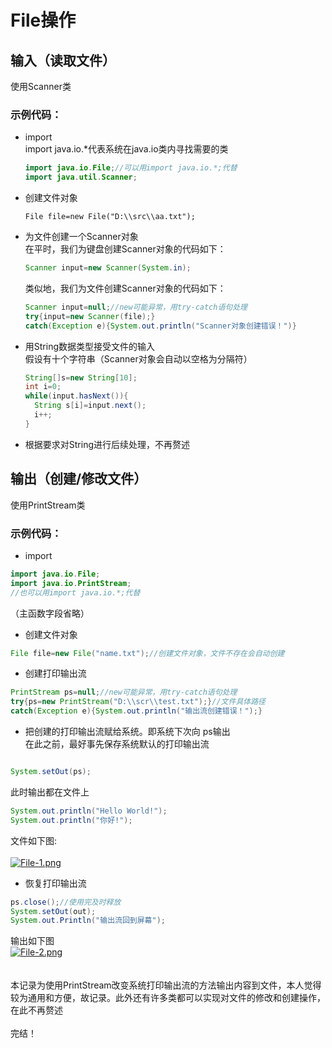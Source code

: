 # File操作
## 输入（读取文件）
使用Scanner类
  ### 示例代码：
  * import\
    import java.io.*代表系统在java.io类内寻找需要的类
    ```java
    import java.io.File;//可以用import java.io.*;代替
    import java.util.Scanner;
    ```
* 创建文件对象
  ```
  File file=new File("D:\\src\\aa.txt");
  ```
* 为文件创建一个Scanner对象\
  在平时，我们为键盘创建Scanner对象的代码如下：
  ```java
  Scanner input=new Scanner(System.in);
  ```
  类似地，我们为文件创建Scanner对象的代码如下：
  ```java
  Scanner input=null;//new可能异常，用try-catch语句处理
  try{input=new Scanner(file);}
  catch(Exception e){System.out.println("Scanner对象创建错误！")}
  ```
* 用String数据类型接受文件的输入\
  假设有十个字符串（Scanner对象会自动以空格为分隔符）
  ```java
  String[]s=new String[10];
  int i=0;
  while(input.hasNext()){
    String s[i]=input.next();
    i++;
  }
  ```
* 根据要求对String进行后续处理，不再赘述
## 输出（创建/修改文件）
使用PrintStream类
### 示例代码：
* import 
```java
import java.io.File;
import java.io.PrintStream;
//也可以用import java.io.*;代替
```
（主函数字段省略）

* 创建文件对象
```java
File file=new File("name.txt");//创建文件对象，文件不存在会自动创建
```
* 创建打印输出流
```java
PrintStream ps=null;//new可能异常，用try-catch语句处理
try{ps=new PrintStream("D:\\scr\\test.txt");}//文件具体路径
catch(Exception e){System.out.println("输出流创建错误！");}
```
* 把创建的打印输出流赋给系统。即系统下次向 ps输出\
在此之前，最好事先保存系统默认的打印输出流
```java

System.setOut(ps);
```
此时输出都在文件上
```java
System.out.println("Hello World!");
System.out.println("你好!");
```
  文件如下图:\
\
[![File-1.png](https://i.postimg.cc/FHrxwPYh/File-1.png)](https://postimg.cc/MvLRQm0L)
* 恢复打印输出流
```java
ps.close();//使用完及时释放
System.setOut(out);
System.out.Println("输出流回到屏幕");
```
输出如下图\
[![File-2.png](https://i.postimg.cc/9M3yDBd8/File-2.png)](https://postimg.cc/CZNRtk6k)
\
\
\
本记录为使用PrintStream改变系统打印输出流的方法输出内容到文件，本人觉得较为通用和方便，故记录。此外还有许多类都可以实现对文件的修改和创建操作，在此不再赘述\
\
完结！
